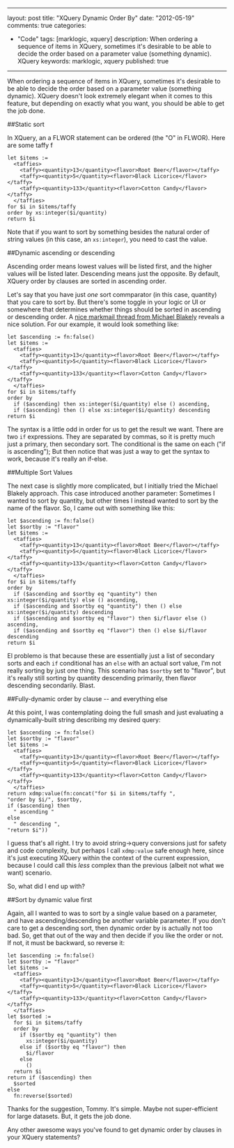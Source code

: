 
---
layout: post
title: "XQuery Dynamic Order By"
date: "2012-05-19"
comments: true
categories:
  - "Code"
tags: [marklogic, xquery]
description: When ordering a sequence of items in XQuery, sometimes it's desirable to be able to decide the order based on a parameter value (something dynamic).  XQuery
keywords: marklogic, xquery
published: true
---

When ordering a sequence of items in XQuery, sometimes it's desirable to be able to decide the order based on a parameter value (something dynamic).  XQuery doesn't look extremely elegant when it comes to this feature, but depending on exactly what you want, you should be able to get the job done.
<!--more-->

##Static sort

In XQuery, an a FLWOR statement can be ordered (the "O" in FLWOR).  Here are some taffy f

```
let $items := 
  <taffies>
    <taffy><quantity>13</quantity><flavor>Root Beer</flavor></taffy>
    <taffy><quantity>5</quantity><flavor>Black Licorice</flavor></taffy>
    <taffy><quantity>133</quantity><flavor>Cotton Candy</flavor></taffy>
  </taffies>
for $i in $items/taffy
order by xs:integer($i/quantity)
return $i
```

Note that if you want to sort by something besides the natural order of string values (in this case, an `xs:integer`), you need to cast the value.

##Dynamic ascending or descending

Ascending order means lowest values will be listed first, and the higher values will be listed later.  Descending means just the opposite.  By default, XQuery order by clauses are sorted in ascending order.

Let's say that you have just _one_ sort commparator (in this case, quantity) that you care to sort by.  But there's some toggle in your logic or UI or somewhere that determines whether things should be sorted in ascending or descending order.  A [nice markmail thread from Michael Blakely](http://markmail.org/thread/rpc3unlqlj72loah#query:+page:1+mid:k3zprjr4civlrkfg+state:results) reveals a nice solution.  For our example, it would look something like:


```
let $ascending := fn:false()
let $items := 
  <taffies>
    <taffy><quantity>13</quantity><flavor>Root Beer</flavor></taffy>
    <taffy><quantity>5</quantity><flavor>Black Licorice</flavor></taffy>
    <taffy><quantity>133</quantity><flavor>Cotton Candy</flavor></taffy>
  </taffies>
for $i in $items/taffy
order by
  if ($ascending) then xs:integer($i/quantity) else () ascending,
  if ($ascending) then () else xs:integer($i/quantity) descending
return $i
```

The syntax is a little odd in order for us to get the result we want.  There are two `if` expressions.  They are separated by commas, so it is pretty much just a primary, then secondary sort.  The conditional is the same on each ("if is ascending");  But then notice that was just a way to get the syntax to work, because it's really an if-else.  

##Multiple Sort Values

The next case is slightly more complicated, but I initially tried the Michael Blakely approach.  This case introduced another parameter:  Sometimes I wanted to sort by quantity, but other times I instead wanted to sort by the name of the flavor.  So, I came out with something like this:

```
let $ascending := fn:false()
let $sortby := "flavor"
let $items := 
  <taffies>
    <taffy><quantity>13</quantity><flavor>Root Beer</flavor></taffy>
    <taffy><quantity>5</quantity><flavor>Black Licorice</flavor></taffy>
    <taffy><quantity>133</quantity><flavor>Cotton Candy</flavor></taffy>
  </taffies>
for $i in $items/taffy
order by
  if ($ascending and $sortby eq "quantity") then xs:integer($i/quantity) else () ascending,
  if ($ascending and $sortby eq "quantity") then () else xs:integer($i/quantity) descending
  if ($ascending and $sortby eq "flavor") then $i/flavor else () ascending,
  if ($ascending and $sortby eq "flavor") then () else $i/flavor descending
return $i
```

El problemo is that because these are essentially just a list of secondary sorts and each `if` conditional has an `else` with an actual sort value, I'm not really sorting by just one thing.  This scenario has `$sortby` set to "flavor", but it's really still sorting by quantity descending primarily, then flavor descending secondarily.  Blast.

##Fully-dynamic order by clause -- and everything else

At this point, I was contemplating doing the full smash and just evaluating a dynamically-built string describing my desired query:

```
let $ascending := fn:false()
let $sortby := "flavor"
let $items := 
  <taffies>
    <taffy><quantity>13</quantity><flavor>Root Beer</flavor></taffy>
    <taffy><quantity>5</quantity><flavor>Black Licorice</flavor></taffy>
    <taffy><quantity>133</quantity><flavor>Cotton Candy</flavor></taffy>
  </taffies>
return xdmp:value(fn:concat("for $i in $items/taffy ",
"order by $i/", $sortby, 
if ($ascending) then
  " ascending "
else
  " descending ",
"return $i"))
```

I guess that's all right.  I try to avoid string->query conversions just for safety and code complexity, but perhaps I call `xdmp:value` safe enough here, since it's just executing XQuery within the context of the current expression, because I could call this _less_ complex than the previous (albeit not what we want) scenario.  

So, what did I end up with?

##Sort by dynamic value first

Again, all I wanted to was to sort by a single value based on a parameter, and have ascending/descending be another variable parameter.  If you don't care to get a descending sort, then dynamic order by is actually not too bad.  So, get that out of the way and then decide if you like the order or not.  If not, it must be backward, so reverse it:

```
let $ascending := fn:false()
let $sortby := "flavor"
let $items := 
  <taffies>
    <taffy><quantity>13</quantity><flavor>Root Beer</flavor></taffy>
    <taffy><quantity>5</quantity><flavor>Black Licorice</flavor></taffy>
    <taffy><quantity>133</quantity><flavor>Cotton Candy</flavor></taffy>
  </taffies>
let $sorted := 
  for $i in $items/taffy
  order by
    if ($sortby eq "quantity") then 
      xs:integer($i/quantity)
    else if ($sortby eq "flavor") then 
      $i/flavor
    else 
      ()
  return $i
return if ($ascending) then
  $sorted
else
  fn:reverse($sorted)
```

Thanks for the suggestion, Tommy.  It's simple.  Maybe not super-efficient for large datasets.  But, it gets the job done.  

Any other awesome ways you've found to get dynamic order by clauses in your XQuery statements?

  
